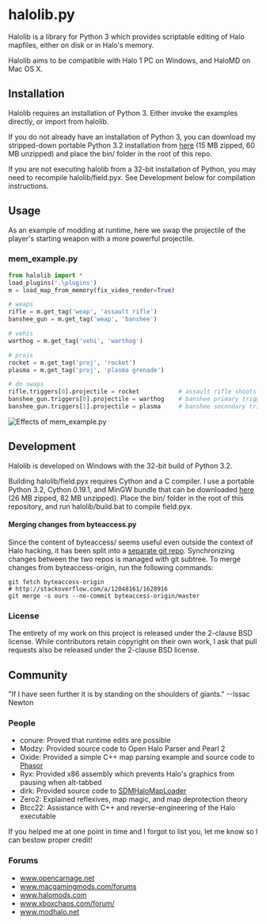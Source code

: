 # halolib.py

Halolib is a library for Python 3 which provides scriptable editing of Halo mapfiles, either on disk or in Halo's memory.

Halolib aims to be compatible with Halo 1 PC on Windows, and HaloMD on Mac OS X.

## Installation

Halolib requires an installation of Python 3. Either invoke the examples directly, or import from halolib.

If you do not already have an installation of Python 3, you can download my stripped-down portable Python 3.2 installation from [here](http://www.mediafire.com/download/55o5dzct6hyw8bd/halolib-portable-python-2013-09-06.7z) (15 MB zipped, 60 MB unzipped) and place the bin/ folder in the root of this repo.

If you are not executing halolib from a 32-bit installation of Python, you may need to recompile halolib/field.pyx. See Development below for compilation instructions.

## Usage

As an example of modding at runtime, here we swap the projectile of the player's starting weapon with a more powerful projectile.

### mem_example.py
```python
from halolib import *
load_plugins('.\plugins')
m = load_map_from_memory(fix_video_render=True)

# weaps
rifle = m.get_tag('weap', 'assault rifle')
banshee_gun = m.get_tag('weap', 'banshee')

# vehis
warthog = m.get_tag('vehi', 'warthog')

# projs
rocket = m.get_tag('proj', 'rocket')
plasma = m.get_tag('proj', 'plasma grenade')

# do swaps
rifle.triggers[0].projectile = rocket           # assault rifle shoots rockets
banshee_gun.triggers[0].projectile = warthog    # banshee primary trigger spawns warthogs
banshee_gun.triggers[1].projectile = plasma     # banshee secondary trigger shoots plasma grenades
```

![Effects of mem_example.py](http://i.imgur.com/tdnHwf0.png)

## Development

Halolib is developed on Windows with the 32-bit build of Python 3.2.

Building halolib/field.pyx requires Cython and a C compiler. I use a portable Python 3.2, Cython 0.19.1, and MinGW bundle that can be downloaded [here](http://www.mediafire.com/download/u1p4449zk4d2gy1/halolib-portable-devenv-2013-09-06.7z) (26 MB zipped, 82 MB unzipped). Place the bin/ folder in the root of this repository, and run halolib/build.bat to compile field.pyx.

#### Merging changes from byteaccess.py

Since the content of byteaccess/ seems useful even outside the context of Halo hacking, it has been split into a [separate git repo](https://github.com/ChadSki/byteaccess.py). Synchronizing changes between the two repos is managed with git subtree. To merge changes from byteaccess-origin, run the following commands:
```
git fetch byteaccess-origin
# http://stackoverflow.com/a/12048161/1628916
git merge -s ours --no-commit byteaccess-origin/master
```

### License

The entirety of my work on this project is released under the 2-clause BSD license. While contributors retain copyright on their own work, I ask that pull requests also be released under the 2-clause BSD license.


## Community

"If I have seen further it is by standing on the shoulders of giants." --Issac Newton

### People

- conure: Proved that runtime edits are possible
- Modzy: Provided source code to Open Halo Parser and Pearl 2
- Oxide: Provided a simple C++ map parsing example and source code to [Phasor](https://github.com/urbanyoung/Phasor)
- Ryx: Provided x86 assembly which prevents Halo's graphics from pausing when alt-tabbed
- dirk: Provided source code to [SDMHaloMapLoader](https://github.com/samdmarshall/SDMHaloMapLoader)
- Zero2: Explained reflexives, map magic, and map deprotection theory
- Btcc22: Assistance with C++ and reverse-engineering of the Halo executable

If you helped me at one point in time and I forgot to list you, let me know so I can bestow proper credit!

### Forums

- www.opencarnage.net
- www.macgamingmods.com/forums
- www.halomods.com
- www.xboxchaos.com/forum/
- www.modhalo.net
